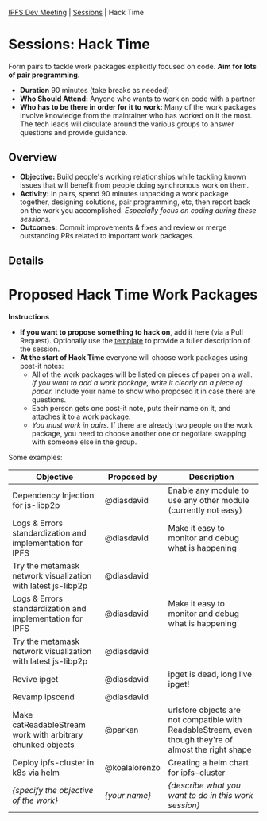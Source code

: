 [IPFS Dev Meeting](../../README.md) | [Sessions](../README.md) | Hack Time

# Sessions: Hack Time

Form pairs to tackle work packages explicitly focused on code. **Aim for lots of pair programming.**

- **Duration** 90 minutes (take breaks as needed)
- **Who Should Attend:** Anyone who wants to work on code with a partner  
- **Who has to be there in order for it to work:** Many of the work packages involve knowledge from the maintainer who has worked on it the most. The tech leads will circulate around the various groups to answer questions and provide guidance.

## Overview

- **Objective:** Build people's working relationships while tackling known issues that will benefit from people doing synchronous work on them.  
- **Activity:** In pairs, spend 90 minutes unpacking a work package together, designing solutions, pair programming, etc, then report back on the work you accomplished. _Especially focus on coding during these sessions._
- **Outcomes:** Commit improvements & fixes and review or merge outstanding PRs related to important work packages.

## Details


# Proposed Hack Time Work Packages

**Instructions**
- **If you want to propose something to hack on**, add it here (via a Pull Request). Optionally use the [template](../_template.md) to provide a fuller description of the session.
- **At the start of Hack Time** everyone will choose work packages using post-it notes: 
    - All of the work packages will be listed on pieces of paper on a wall. _If you want to add a work package, write it clearly on a piece of paper._ Include your name to show who proposed it in case there are questions.
    - Each person gets one post-it note, puts their name on it, and attaches it to a work package. 
    - _You must work in pairs._ If there are already two people on the work package, you need to choose another one or negotiate swapping with someone else in the group.
    
Some examples:

| Objective | Proposed by | Description |
|---|---|---|
| Dependency Injection for js-libp2p |	@diasdavid | Enable any module to use any other module (currently not easy) |
| Logs & Errors standardization and implementation for IPFS	| @diasdavid	| Make it easy to monitor and debug what is happening |
| Try the metamask network visualization with latest js-libp2p	| @diasdavid	| |
| Logs & Errors standardization and implementation for IPFS	| @diasdavid | Make it easy to monitor and debug what is happening 
| Try the metamask network visualization with latest js-libp2p	| @diasdavid	|  |
| Revive ipget	| @diasdavid	| ipget is dead, long live ipget! |
| Revamp ipscend	| @diasdavid	|  |
| Make catReadableStream work with arbitrary chunked objects| @parkan | urlstore objects are not compatible with ReadableStream, even though they're of almost the right shape |
| Deploy ipfs-cluster in k8s via helm | @koalalorenzo | Creating a helm chart for ipfs-cluster |
| _{specify the objective of the work}_ | _{your name}_ | _{describe what you want to do in this work session}_

